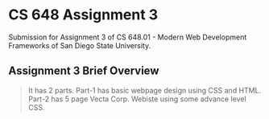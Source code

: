 # CS 648 Assignment 3

Submission for Assignment 3 of CS 648.01 - Modern Web Development Frameworks of San Diego State University.

## Assignment 3 Brief Overview 

> It has 2 parts. Part-1 has basic webpage design using CSS and HTML. Part-2 has 5 page Vecta Corp. Webiste using some advance level CSS.